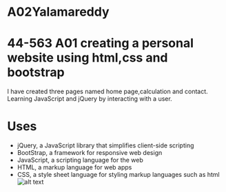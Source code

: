 # A02Yalamareddy
# 44-563 A01 creating a personal website using html,css and bootstrap
I have created three pages named home page,calculation and contact.
Learning JavaScript and jQuery by interacting with a user. 
# Uses
- jQuery, a JavaScript library that simplifies client-side scripting
- BootStrap, a framework for responsive web design 
- JavaScript, a scripting language for the web
- HTML, a markup language for web apps
- CSS, a style sheet language for styling markup languages such as html
![alt text](https://github.com/vyshnaviyreddy/A02Yalamareddy/blob/master/VYSHNAVI.jpg)
